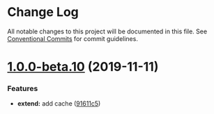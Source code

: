 # Change Log

All notable changes to this project will be documented in this file.
See [Conventional Commits](https://conventionalcommits.org) for commit guidelines.

# [1.0.0-beta.10](https://github.com/fiction-com/factor/compare/v1.0.0-beta.9...v1.0.0-beta.10) (2019-11-11)


### Features

* **extend:** add cache ([91611c5](https://github.com/fiction-com/factor/commit/91611c5c10576f6ec7381406b4468483c565610d))
